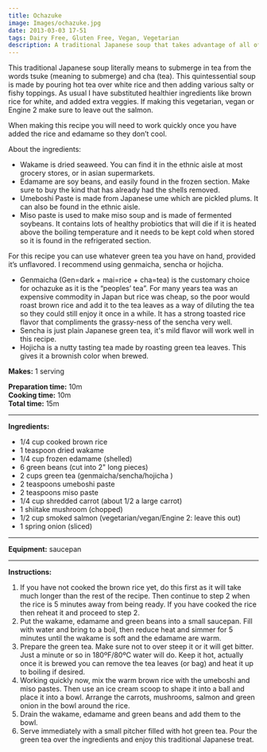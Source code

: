```yaml
---
title: Ochazuke
image: Images/ochazuke.jpg
date: 2013-03-03 17-51
tags: Dairy Free, Gluten Free, Vegan, Vegetarian
description: A traditional Japanese soup that takes advantage of all of the beneficial antioxidants and free-radical fighting characteristics of tea by using it as soup broth.
---
```

This traditional Japanese soup literally means to submerge in tea from the words tsuke (meaning to submerge) and cha (tea). This quintessential soup is made by pouring hot tea over white rice and then adding various salty or fishy toppings. As usual I have substituted healthier ingredients like brown rice for white, and added extra veggies. If making this vegetarian, vegan or Engine 2 make sure to leave out the salmon.

When making this recipe you will need to work quickly once you have added the rice and edamame so they don’t cool. 

About the ingredients: 
- Wakame is dried seaweed. You can find it in the ethnic aisle at most grocery stores, or in asian supermarkets. 
- Edamame are soy beans, and easily found in the frozen section. Make sure to buy the kind that has already had the shells removed.
- Umeboshi Paste is made from Japanese ume which are pickled plums. It can also be found in the ethnic aisle. 
- Miso paste is used to make miso soup and is made of fermented soybeans. It contains lots of healthy probiotics that will die if it is heated above the boiling temperature and it needs to be kept cold when stored so it is found in the refrigerated section. 

For this recipe you can use whatever green tea you have on hand, provided it’s unflavored. I recommend using genmaicha, sencha or hojicha.
- Genmaicha (Gen=dark + mai=rice + cha=tea) is the customary choice for ochazuke as it is the “peoples’ tea”. For many years tea was an expensive commodity in Japan but rice was cheap, so the poor would roast brown rice and add it to the tea leaves as a way of diluting the tea so they could still enjoy it once in a while. It has a strong toasted rice flavor that compliments the grassy-ness of the sencha very well. 
- Sencha is just plain Japanese green tea, it's mild flavor will work well in this recipe.
- Hojicha is a nutty tasting tea made by roasting green tea leaves. This gives it a brownish color when brewed. 


**Makes:** 1 serving

**Preparation time:** 10m  
**Cooking time:** 10m  
**Total time:** 15m

---

**Ingredients:**

- 1/4 cup cooked brown rice
- 1 teaspoon dried wakame
- 1/4 cup frozen edamame (shelled)
- 6 green beans (cut into 2" long pieces)
- 2 cups green tea (genmaicha/sencha/hojicha )
- 2 teaspoons umeboshi paste
- 2 teaspoons miso paste
- 1/4 cup shredded carrot (about 1/2 a large carrot)
- 1 shiitake mushroom (chopped)
- 1/2  cup smoked salmon (vegetarian/vegan/Engine 2: leave this out)
- 1 spring onion (sliced)


---

**Equipment:** saucepan

---

**Instructions:**

1. If you have not cooked the brown rice yet, do this first as it will take much longer than the rest of the recipe. Then continue to step 2 when the rice is 5 minutes away from being ready. If you have cooked the rice then reheat it and proceed to step 2.
1. Put the wakame, edamame and green beans into a small saucepan. Fill with water and bring to a boil, then reduce heat and simmer for 5 minutes until the wakame is soft and the edamame are warm. 
1. Prepare the green tea. Make sure not to over steep it or it will get bitter. Just a minute or so in 180ºF/80ºC water will do. Keep it hot, actually once it is brewed you can remove the tea leaves (or bag) and heat it up to boiling if desired. 
1. Working quickly now, mix the warm brown rice with the umeboshi and miso pastes. Then use an ice cream scoop to shape it into a ball and place it into a bowl. Arrange the carrots, mushrooms, salmon and green onion in the bowl around the rice.
1. Drain the wakame, edamame and green beans and add them to the bowl. 
1. Serve immediately with a small pitcher filled with hot green tea. Pour the green tea over the ingredients and enjoy this traditional Japanese treat.


